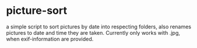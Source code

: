 # picture-sort
a simple script to sort pictures by date into respecting folders, also renames pictures to date and time they are taken. Currently only works with .jpg, when exif-information are provided.
